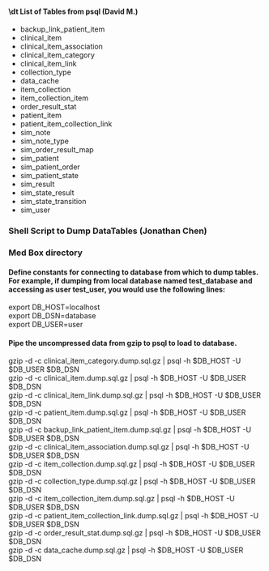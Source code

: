 
#### \dt List of Tables from psql (David M.)  

- backup_link_patient_item
- clinical_item
- clinical_item_association
- clinical_item_category
- clinical_item_link
- collection_type
- data_cache
- item_collection
- item_collection_item
- order_result_stat
- patient_item
- patient_item_collection_link
- sim_note
- sim_note_type
- sim_order_result_map
- sim_patient
- sim_patient_order
- sim_patient_state
- sim_result
- sim_state_result
- sim_state_transition
- sim_user 

### Shell Script to Dump DataTables (Jonathan Chen) 
### Med Box directory 

#### Define constants for connecting to database from which to dump tables. For example, if dumping from local database named test_database and accessing as user test_user, you would use the following lines:
export DB_HOST=localhost <br />
export DB_DSN=database <br />
export DB_USER=user <br />

#### Pipe the uncompressed data from gzip to psql to load to database.
gzip -d -c clinical_item_category.dump.sql.gz | psql -h $DB_HOST -U $DB_USER $DB_DSN <br />
gzip -d -c clinical_item.dump.sql.gz | psql -h $DB_HOST -U $DB_USER $DB_DSN <br />
gzip -d -c clinical_item_link.dump.sql.gz | psql -h $DB_HOST -U $DB_USER $DB_DSN <br />
gzip -d -c patient_item.dump.sql.gz | psql -h $DB_HOST -U $DB_USER $DB_DSN <br />
gzip -d -c backup_link_patient_item.dump.sql.gz | psql -h $DB_HOST -U $DB_USER $DB_DSN <br />
gzip -d -c clinical_item_association.dump.sql.gz | psql -h $DB_HOST -U $DB_USER $DB_DSN <br />
gzip -d -c item_collection.dump.sql.gz | psql -h $DB_HOST -U $DB_USER $DB_DSN <br />
gzip -d -c collection_type.dump.sql.gz | psql -h $DB_HOST -U $DB_USER $DB_DSN <br />
gzip -d -c item_collection_item.dump.sql.gz | psql -h $DB_HOST -U $DB_USER $DB_DSN <br />
gzip -d -c patient_item_collection_link.dump.sql.gz | psql -h $DB_HOST -U $DB_USER $DB_DSN <br />
gzip -d -c order_result_stat.dump.sql.gz | psql -h $DB_HOST -U $DB_USER $DB_DSN <br />
gzip -d -c data_cache.dump.sql.gz | psql -h $DB_HOST -U $DB_USER $DB_DSN <br />
